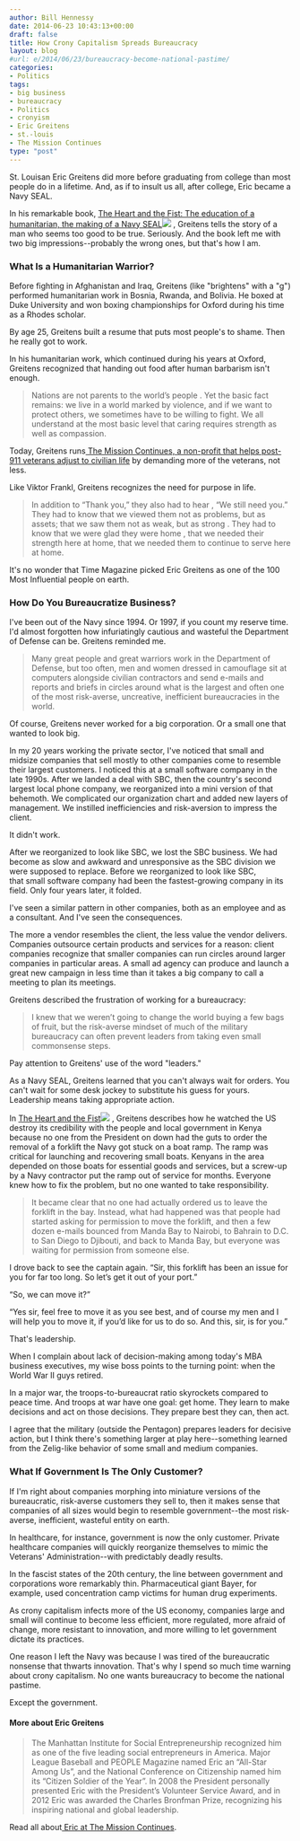```yaml
---
author: Bill Hennessy
date: 2014-06-23 10:43:13+00:00
draft: false
title: How Crony Capitalism Spreads Bureaucracy
layout: blog
#url: e/2014/06/23/bureaucracy-become-national-pastime/
categories:
- Politics
tags:
- big business
- bureaucracy
- Politics
- cronyism
- Eric Greitens
- st.-louis
- The Mission Continues
type: "post"
---
```


St. Louisan Eric Greitens did more before graduating from college than most people do in a lifetime. And, as if to insult us all, after college, Eric became a Navy SEAL.

In his remarkable book, [The Heart and the Fist: The education of a humanitarian, the making of a Navy SEAL](https://www.amazon.com/gp/product/B004TC0GZY/ref=as_li_tl?ie=UTF8&camp=1789&creative=390957&creativeASIN=B004TC0GZY&linkCode=as2&tag=hennesssview-20&linkId=KLWRLOJIUT3BA2DY)![](https://ir-na.amazon-adsystem.com/e/ir?t=hennesssview-20&l=as2&o=1&a=B004TC0GZY)
, Greitens tells the story of a man who seems too good to be true. Seriously. And the book left me with two big impressions--probably the wrong ones, but that's how I am.



### What Is a Humanitarian Warrior?



Before fighting in Afghanistan and Iraq, Greitens (like "brightens" with a "g") performed humanitarian work in Bosnia, Rwanda, and Bolivia. He boxed at Duke University and won boxing championships for Oxford during his time as a Rhodes scholar.

By age 25, Greitens built a resume that puts most people's to shame. Then he really got to work.

In his humanitarian work, which continued during his years at Oxford, Greitens recognized that handing out food after human barbarism isn't enough.



> Nations are not parents to the world’s people . Yet the basic fact remains: we live in a world marked by violence, and if we want to protect others, we sometimes have to be willing to fight. We all understand at the most basic level that caring requires strength as well as compassion.



Today, Greitens runs[ The Mission Continues, a non-profit that helps post-911 veterans adjust to civilian life](https://www.missioncontinues.org/) by demanding more of the veterans, not less.

Like Viktor Frankl, Greitens recognizes the need for purpose in life.



> In addition to “Thank you,” they also had to hear , “We still need you.” They had to know that we viewed them not as problems, but as assets; that we saw them not as weak, but as strong . They had to know that we were glad they were home , that we needed their strength here at home, that we needed them to continue to serve here at home.



It's no wonder that Time Magazine picked Eric Greitens as one of the 100 Most Influential people on earth.



### How Do You Bureaucratize Business?



I've been out of the Navy since 1994. Or 1997, if you count my reserve time. I'd almost forgotten how infuriatingly cautious and wasteful the Department of Defense can be. Greitens reminded me.



> Many great people and great warriors work in the Department of Defense, but too often, men and women dressed in camouflage sit at computers alongside civilian contractors and send e-mails and reports and briefs in circles around what is the largest and often one of the most risk-averse, uncreative, inefficient bureaucracies in the world.



Of course, Greitens never worked for a big corporation. Or a small one that wanted to look big.

In my 20 years working the private sector, I've noticed that small and midsize companies that sell mostly to other companies come to resemble their largest customers. I noticed this at a small software company in the late 1990s. After we landed a deal with SBC, then the country's second largest local phone company, we reorganized into a mini version of that behemoth. We complicated our organization chart and added new layers of management. We instilled inefficiencies and risk-aversion to impress the client.

It didn't work.

After we reorganized to look like SBC, we lost the SBC business. We had become as slow and awkward and unresponsive as the SBC division we were supposed to replace. Before we reorganized to look like SBC, that small software company had been the fastest-growing company in its field. Only four years later, it folded.

I've seen a similar pattern in other companies, both as an employee and as a consultant. And I've seen the consequences.

The more a vendor resembles the client, the less value the vendor delivers. Companies outsource certain products and services for a reason: client companies recognize that smaller companies can run circles around larger companies in particular areas. A small ad agency can produce and launch a great new campaign in less time than it takes a big company to call a meeting to plan its meetings.

Greitens described the frustration of working for a bureaucracy:



> I knew that we weren’t going to change the world buying a few bags of fruit, but the risk-averse mindset of much of the military bureaucracy can often prevent leaders from taking even small commonsense steps.



Pay attention to Greitens' use of the word "leaders."

As a Navy SEAL, Greitens learned that you can't always wait for orders. You can't wait for some desk jockey to substitute his guess for yours. Leadership means taking appropriate action.

In [The Heart and the Fist](https://www.amazon.com/gp/product/B004TC0GZY/ref=as_li_tl?ie=UTF8&camp=1789&creative=390957&creativeASIN=B004TC0GZY&linkCode=as2&tag=hennesssview-20&linkId=KLWRLOJIUT3BA2DY)![](https://ir-na.amazon-adsystem.com/e/ir?t=hennesssview-20&l=as2&o=1&a=B004TC0GZY)
, Greitens describes how he watched the US destroy its credibility with the people and local government in Kenya because no one from the President on down had the guts to order the removal of a forklift the Navy got stuck on a boat ramp. The ramp was critical for launching and recovering small boats. Kenyans in the area depended on those boats for essential goods and services, but a screw-up by a Navy contractor put the ramp out of service for months. Everyone knew how to fix the problem, but no one wanted to take responsibility.



> It became clear that no one had actually ordered us to leave the forklift in the bay. Instead, what had happened was that people had started asking for permission to move the forklift, and then a few dozen e-mails bounced from Manda Bay to Nairobi, to Bahrain to D.C. to San Diego to Djibouti, and back to Manda Bay, but everyone was waiting for permission from someone else.

I drove back to see the captain again. “Sir, this forklift has been an issue for you for far too long. So let’s get it out of your port.”

“So, we can move it?”

“Yes sir, feel free to move it as you see best, and of course my men and I will help you to move it, if you’d like for us to do so. And this, sir, is for you.”



That's leadership.

When I complain about lack of decision-making among today's MBA business executives, my wise boss points to the turning point: when the World War II guys retired.

In a major war, the troops-to-bureaucrat ratio skyrockets compared to peace time. And troops at war have one goal: get home. They learn to make decisions and act on those decisions. They prepare best they can, then act.

I agree that the military (outside the Pentagon) prepares leaders for decisive action, but I think there's something larger at play here--something learned from the Zelig-like behavior of some small and medium companies.



### What If Government Is The Only Customer?



If I'm right about companies morphing into miniature versions of the bureaucratic, risk-averse customers they sell to, then it makes sense that companies of all sizes would begin to resemble government--the most risk-averse, inefficient, wasteful entity on earth.

In healthcare, for instance, government is now the only customer. Private healthcare companies will quickly reorganize themselves to mimic the Veterans' Administration--with predictably deadly results.

In the fascist states of the 20th century, the line between government and corporations wore remarkably thin. Pharmaceutical giant Bayer, for example, used concentration camp victims for human drug experiments.

As crony capitalism infects more of the US economy, companies large and small will continue to become less efficient, more regulated, more afraid of change, more resistant to innovation, and more willing to let government dictate its practices.

One reason I left the Navy was because I was tired of the bureaucratic nonsense that thwarts innovation. That's why I spend so much time warning about crony capitalism. No one wants bureaucracy to become the national pastime.

Except the government.





#### More about Eric Greitens





> The Manhattan Institute for Social Entrepreneurship recognized him as one of the five leading social entrepreneurs in America. Major League Baseball and PEOPLE Magazine named Eric an “All-Star Among Us”, and the National Conference on Citizenship named him its “Citizen Soldier of the Year”. In 2008 the President personally presented Eric with the President’s Volunteer Service Award, and in 2012 Eric was awarded the Charles Bronfman Prize, recognizing his inspiring national and global leadership.



Read all about[ Eric at The Mission Continues](https://www.missioncontinues.org/about/our-team/eric-greitens/).
